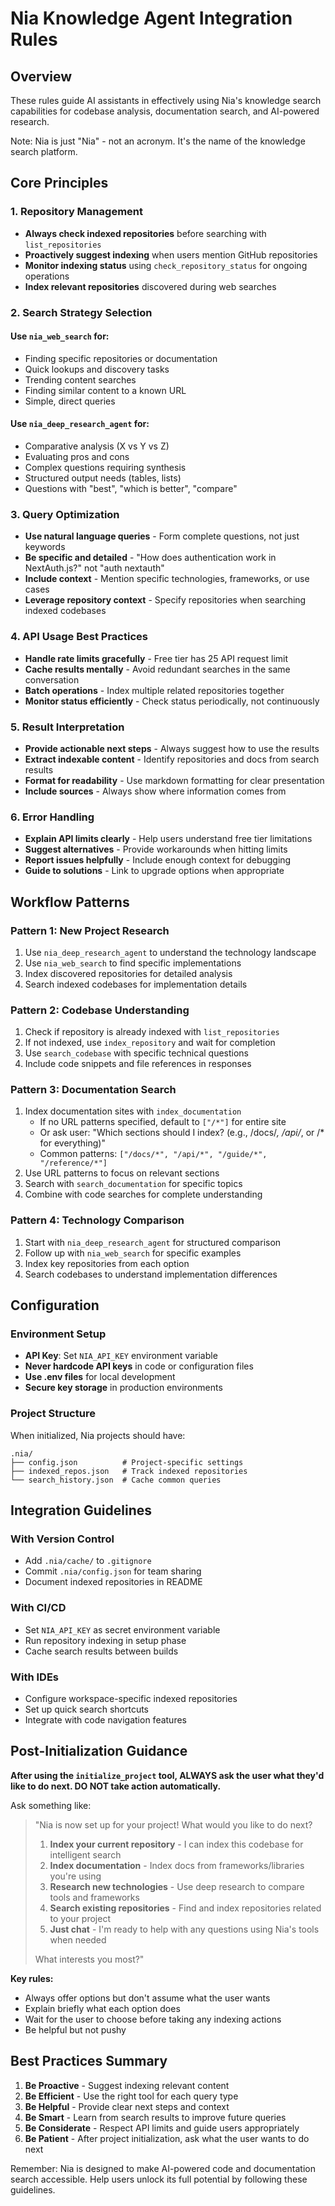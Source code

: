 # Nia Knowledge Agent Integration Rules

## Overview
These rules guide AI assistants in effectively using Nia's knowledge search capabilities for codebase analysis, documentation search, and AI-powered research.

Note: Nia is just "Nia" - not an acronym. It's the name of the knowledge search platform.

## Core Principles

### 1. Repository Management
- **Always check indexed repositories** before searching with `list_repositories`
- **Proactively suggest indexing** when users mention GitHub repositories
- **Monitor indexing status** using `check_repository_status` for ongoing operations
- **Index relevant repositories** discovered during web searches

### 2. Search Strategy Selection

#### Use `nia_web_search` for:
- Finding specific repositories or documentation
- Quick lookups and discovery tasks
- Trending content searches
- Finding similar content to a known URL
- Simple, direct queries

#### Use `nia_deep_research_agent` for:
- Comparative analysis (X vs Y vs Z)
- Evaluating pros and cons
- Complex questions requiring synthesis
- Structured output needs (tables, lists)
- Questions with "best", "which is better", "compare"

### 3. Query Optimization
- **Use natural language queries** - Form complete questions, not just keywords
- **Be specific and detailed** - "How does authentication work in NextAuth.js?" not "auth nextauth"
- **Include context** - Mention specific technologies, frameworks, or use cases
- **Leverage repository context** - Specify repositories when searching indexed codebases

### 4. API Usage Best Practices
- **Handle rate limits gracefully** - Free tier has 25 API request limit
- **Cache results mentally** - Avoid redundant searches in the same conversation
- **Batch operations** - Index multiple related repositories together
- **Monitor status efficiently** - Check status periodically, not continuously

### 5. Result Interpretation
- **Provide actionable next steps** - Always suggest how to use the results
- **Extract indexable content** - Identify repositories and docs from search results
- **Format for readability** - Use markdown formatting for clear presentation
- **Include sources** - Always show where information comes from

### 6. Error Handling
- **Explain API limits clearly** - Help users understand free tier limitations
- **Suggest alternatives** - Provide workarounds when hitting limits
- **Report issues helpfully** - Include enough context for debugging
- **Guide to solutions** - Link to upgrade options when appropriate

## Workflow Patterns

### Pattern 1: New Project Research
1. Use `nia_deep_research_agent` to understand the technology landscape
2. Use `nia_web_search` to find specific implementations
3. Index discovered repositories for detailed analysis
4. Search indexed codebases for implementation details

### Pattern 2: Codebase Understanding
1. Check if repository is already indexed with `list_repositories`
2. If not indexed, use `index_repository` and wait for completion
3. Use `search_codebase` with specific technical questions
4. Include code snippets and file references in responses

### Pattern 3: Documentation Search
1. Index documentation sites with `index_documentation`
   - If no URL patterns specified, default to `["/*"]` for entire site
   - Or ask user: "Which sections should I index? (e.g., /docs/*, /api/*, or /* for everything)"
   - Common patterns: `["/docs/*", "/api/*", "/guide/*", "/reference/*"]`
2. Use URL patterns to focus on relevant sections
3. Search with `search_documentation` for specific topics
4. Combine with code searches for complete understanding

### Pattern 4: Technology Comparison
1. Start with `nia_deep_research_agent` for structured comparison
2. Follow up with `nia_web_search` for specific examples
3. Index key repositories from each option
4. Search codebases to understand implementation differences

## Configuration

### Environment Setup
- **API Key**: Set `NIA_API_KEY` environment variable
- **Never hardcode API keys** in code or configuration files
- **Use .env files** for local development
- **Secure key storage** in production environments

### Project Structure
When initialized, Nia projects should have:
```
.nia/
├── config.json          # Project-specific settings
├── indexed_repos.json   # Track indexed repositories
└── search_history.json  # Cache common queries
```

## Integration Guidelines

### With Version Control
- Add `.nia/cache/` to `.gitignore`
- Commit `.nia/config.json` for team sharing
- Document indexed repositories in README

### With CI/CD
- Set `NIA_API_KEY` as secret environment variable
- Run repository indexing in setup phase
- Cache search results between builds

### With IDEs
- Configure workspace-specific indexed repositories
- Set up quick search shortcuts
- Integrate with code navigation features

## Post-Initialization Guidance

**After using the `initialize_project` tool, ALWAYS ask the user what they'd like to do next. DO NOT take action automatically.**

Ask something like:
> "Nia is now set up for your project! What would you like to do next?
> 
> 1. **Index your current repository** - I can index this codebase for intelligent search
> 2. **Index documentation** - Index docs from frameworks/libraries you're using  
> 3. **Research new technologies** - Use deep research to compare tools and frameworks
> 4. **Search existing repositories** - Find and index repositories related to your project
> 5. **Just chat** - I'm ready to help with any questions using Nia's tools when needed
> 
> What interests you most?"

**Key rules:**
- Always offer options but don't assume what the user wants
- Explain briefly what each option does
- Wait for the user to choose before taking any indexing actions
- Be helpful but not pushy

## Best Practices Summary

1. **Be Proactive** - Suggest indexing relevant content
2. **Be Efficient** - Use the right tool for each query type  
3. **Be Helpful** - Provide clear next steps and context
4. **Be Smart** - Learn from search results to improve future queries
5. **Be Considerate** - Respect API limits and guide users appropriately
6. **Be Patient** - After project initialization, ask what the user wants to do next

Remember: Nia is designed to make AI-powered code and documentation search accessible. Help users unlock its full potential by following these guidelines.